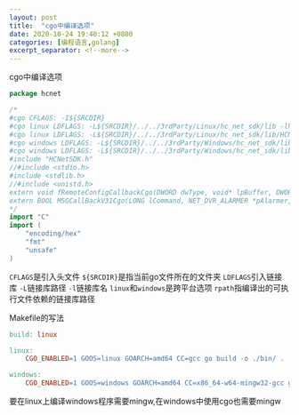 ```yaml
---
layout: post
title:  "cgo中编译选项"
date: 2020-10-24 19:40:12 +0800
categories: [编程语言,golang]
excerpt_separator: <!--more-->
---
```

cgo中编译选项
<!--more-->

```go
package hcnet

/*
#cgo CFLAGS: -I${SRCDIR}
#cgo linux LDFLAGS: -L${SRCDIR}/../../3rdParty/Linux/hc_net_sdk/lib -lhcnetsdk -lhpr -lHCCore -Wl,-rpath=/usr/local/lib
#cgo linux LDFLAGS: -L${SRCDIR}/../../3rdParty/Linux/hc_net_sdk/lib/HCNetSDKCom -lHCGeneralCfgMgr -lHCIndustry -Wl,-rpath=/usr/local/lib/HCNetSDKCom
#cgo windows LDFLAGS: -L${SRCDIR}/../../3rdParty/Windows/hc_net_sdk/lib -lHCCore -lHCNetSDK -lhpr -Wl,-rpath=./
#cgo windows LDFLAGS: -L${SRCDIR}/../../3rdParty/Windows/hc_net_sdk/lib/HCNetSDKCom -lHCGeneralCfgMgr -lHCIndustry -Wl,-rpath=./HCNetSDKCom
#include "HCNetSDK.h"
//#include <stdio.h>
#include <stdlib.h>
//#include <unistd.h>
extern void fRemoteConfigCallbackCgo(DWORD dwType, void* lpBuffer, DWORD dwBufLen, void* pUserData);
extern BOOL MSGCallBackV31Cgo(LONG lCommand, NET_DVR_ALARMER *pAlarmer, char *pAlarmInfo, DWORD dwBufLen, void* pUser);
*/
import "C"
import (
	"encoding/hex"
	"fmt"
	"unsafe"
)
```

`CFLAGS`是引入头文件
`${SRCDIR}`是指当前go文件所在的文件夹
`LDFLAGS`引入链接库
`-L`链接库路径
`-l`链接库名
`linux`和`windows`是跨平台选项
`rpath`指编译出的可执行文件依赖的链接库路径

Makefile的写法
```Makefile
build: linux

linux:
	CGO_ENABLED=1 GOOS=linux GOARCH=amd64 CC=gcc go build -o ./bin/ .

windows:
	CGO_ENABLED=1 GOOS=windows GOARCH=amd64 CC=x86_64-w64-mingw32-gcc go build -o ./bin/ .
```

要在linux上编译windows程序需要mingw,在windows中使用cgo也需要mingw
